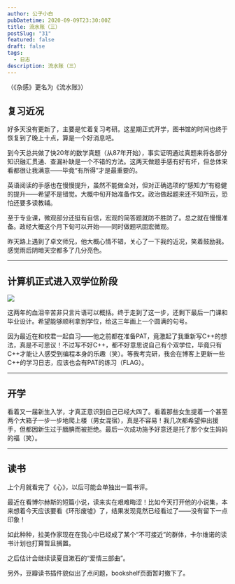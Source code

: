 ```yaml
---
author: 公子小白
pubDatetime: 2020-09-09T23:30:00Z
title: 流水账（三）
postSlug: "31"
featured: false
draft: false
tags:
  - 日志
description: 流水账（三）
---
```


（《杂感》更名为《流水账》）

## 复习近况

好多天没有更新了，主要是忙着复习考研。这星期正式开学，图书馆的时间也终于恢复到了晚上十点，算是一个好消息吧。

到今天总共做了快20年的数学真题（从87年开始），事实证明通过真题来将各部分知识融汇贯通、查漏补缺是一个不错的方法。这两天做题手感有好有坏，但总体来看都很让我满意——毕竟“有所得”才是最重要的。

英语阅读的手感也在慢慢提升，虽然不能做全对，但对正确选项的“感知力”有稳健的提升——希望不是错觉。大概中旬开始准备作文。政治做起题来还不知所云，恐怕还要多读教辅。

至于专业课，微观部分还挺有自信，宏观的简答题就防不胜防了。总之就在慢慢准备。政经大概这个月下旬可以开始——同时做题巩固宏微观。

昨天路上遇到了卓文师兄，他大概心情不错，关心了一下我的近况，笑着鼓励我。感觉雨后阴暗天空都多了几分亮色。

---

## 计算机正式进入双学位阶段

![](@assets/images/b1b09c3a90d28c41be6ceeb61743c26-720x100.jpg)

这两年的血泪辛苦非只言片语可以概括。终于走到了这一步，还剩下最后一门课和毕业设计。希望能够顺利拿到学位，给这三年画上一个圆满的句号。

因为最近在和校君一起自习——他之前都在准备PAT，竟激起了我重新写C++的想法，真是不可思议！不过写不好C++，都不好意思说自己有个双学位，毕竟只有C++才能让人感受到编程本身的乐趣（笑）。等我考完研，我会在博客上更新一些C++的学习日志，应该也会有PAT的练习（FLAG）。

---

## 开学

看着又一届新生入学，才真正意识到自己已经大四了。看着那些女生提着一个甚至两个大箱子一步一步地爬上楼（男女混宿），真是不容易！我几次都希望伸出援手，但都因新生过于腼腆而被拒绝。最后一次成功施予好意还是托了那个女生妈妈的福（笑）。

---

## 读书

上个月就看完了《心》，以后可能会单独出一篇书评。

最近在看博尔赫斯的短篇小说，读来实在艰难晦涩！比如今天打开他的小说集，本来想着今天应该要看《环形废墟》了，结果发现竟然已经看过了——没有留下一点印象！

如此种种，拉美作家现在在我心中已经成了某个“不可接近”的群体，卡尔维诺的读书计划也打算暂且搁置。

之后估计会继续读夏目漱石的“爱情三部曲”。

另外，豆瓣读书插件貌似出了点问题，bookshelf页面暂时撤下了。
